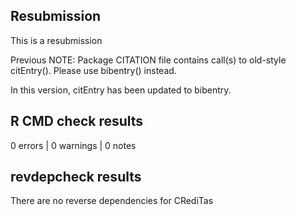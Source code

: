 ## Resubmission

This is a resubmission

Previous NOTE: Package CITATION file contains call(s) to old-style citEntry().  Please
use bibentry() instead.

In this version, citEntry has been updated to bibentry.

## R CMD check results

0 errors | 0 warnings | 0 notes

## revdepcheck results

There are no reverse dependencies for CRediTas
